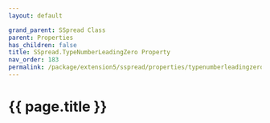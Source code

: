 ```yaml
---
layout: default

grand_parent: SSpread Class
parent: Properties
has_children: false
title: SSpread.TypeNumberLeadingZero Property
nav_order: 183
permalink: /package/extension5/sspread/properties/typenumberleadingzero
---
```

# {{ page.title }}